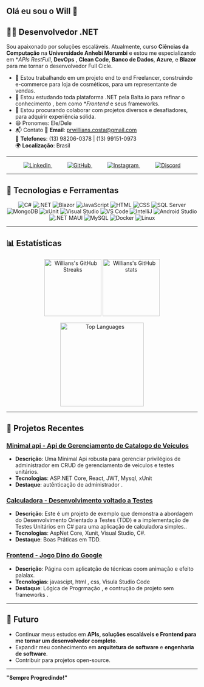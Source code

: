 ## Olá eu sou o Will 👋

## 👨‍💻 Desenvolvedor .NET 
Sou apaixonado por soluções escaláveis. Atualmente, curso **Ciências da Computação** na **Universidade Anhebi Morumbi** e estou me especializando em **APIs RestFull*, **DevOps** , **Clean Code**, **Banco de Dados**, **Azure**, e **Blazor** para me tornar o desenvolvedor Full Cicle.

- 🔭 Estou trabalhando em um projeto end to end Freelancer, construindo e-commerce para loja de cosméticos, para um representante de vendas.
- 🌱 Estou estudando toda plataforma .NET pela Balta.io para refinar o conhecimento , bem como **Frontend* e seus frameworks.
- 👯 Estou procurando colaborar com projetos diversos e desafiadores, para adquirir experiência sólida.
- 😄 Pronomes: Ele/Dele
- 📬 Contato
📧 **Email**: [prwillians.costa@gmail.com](mailto:prwillians.costa@gmail.com)  
📱 **Telefones**: (13) 98206-0378 | (13) 99151-0973  
🌍 **Localização**: Brasil  

---

<p align="center">
  <a href="https://www.linkedin.com/in/willianscostapaulino" style="margin-right: 40px;">
    <img src="https://img.shields.io/badge/LinkedIn-0A66C2?style=for-the-badge&logo=linkedin&logoColor=white" alt="LinkedIn">
  </a>
  <a href="https://github.com/Willians167" style="margin-right: 40px;">
    <img src="https://img.shields.io/badge/GitHub-181717?style=for-the-badge&logo=github&logoColor=white" alt="GitHub">
  </a>
  <a href="https://www.instagram.com/will_the_dev_" style="margin-right: 40px;">
    <img src="https://img.shields.io/badge/Instagram-E4405F?style=for-the-badge&logo=instagram&logoColor=white" alt="Instagram">
  </a>
  <a href="https://discord.com/users/will167">
    <img src="https://img.shields.io/badge/Discord-5865F2?style=for-the-badge&logo=discord&logoColor=white" alt="Discord">
  </a>
</p>


---
## 🔧 Tecnologias e Ferramentas

<p align="center">
  <img src="https://img.shields.io/badge/C%23-239120?style=for-the-badge&logo=c-sharp&logoColor=white" alt="C#">
  <img src="https://img.shields.io/badge/.NET-512BD4?style=for-the-badge&logo=dotnet&logoColor=white" alt=".NET">
  <img src="https://img.shields.io/badge/Blazor-512BD4?style=for-the-badge&logo=blazor&logoColor=white" alt="Blazor">
  <img src="https://img.shields.io/badge/JavaScript-F7DF1E?style=for-the-badge&logo=javascript&logoColor=black" alt="JavaScript">
  <img src="https://img.shields.io/badge/HTML5-E34F26?style=for-the-badge&logo=html5&logoColor=white" alt="HTML">
  <img src="https://img.shields.io/badge/CSS3-1572B6?style=for-the-badge&logo=css3&logoColor=white" alt="CSS">
  <img src="https://img.shields.io/badge/SQL%20Server-CC2927?style=for-the-badge&logo=microsoft-sql-server&logoColor=white" alt="SQL Server">
  <img src="https://img.shields.io/badge/MongoDB-47A248?style=for-the-badge&logo=mongodb&logoColor=white" alt="MongoDB">
  <img src="https://img.shields.io/badge/xUnit-5B2C6F?style=for-the-badge&logo=xunit&logoColor=white" alt="xUnit">
  <img src="https://img.shields.io/badge/Visual%20Studio-5C2D91?style=for-the-badge&logo=visual-studio&logoColor=white" alt="Visual Studio">
  <img src="https://img.shields.io/badge/Visual%20Studio%20Code-0078D4?style=for-the-badge&logo=visual-studio-code&logoColor=white" alt="VS Code">
  <img src="https://img.shields.io/badge/IntelliJ-000000?style=for-the-badge&logo=intellij-idea&logoColor=white" alt="IntelliJ">
  <img src="https://img.shields.io/badge/Android%20Studio-3DDC84?style=for-the-badge&logo=android-studio&logoColor=white" alt="Android Studio">
  <img src="https://img.shields.io/badge/.NET%20MAUI-512BD4?style=for-the-badge&logo=dotnet&logoColor=white" alt=".NET MAUI">
  <img src="https://img.shields.io/badge/MySQL-4479A1?style=for-the-badge&logo=mysql&logoColor=white" alt="MySQL">
  <img src="https://img.shields.io/badge/Docker-2496ED?style=for-the-badge&logo=docker&logoColor=white" alt="Docker">
  <img src="https://img.shields.io/badge/Linux-FCC624?style=for-the-badge&logo=linux&logoColor=black" alt="Linux">
</p>

---

## 📊 Estatísticas<p align="center">
  <p align="center">
    <img height="150em" src="https://github-readme-streak-stats.herokuapp.com/?user=Willians167&theme=radical" alt="Willians's GitHub Streaks" />
        <img height="150em" src="https://github-readme-stats.vercel.app/api?username=Willians167&show_icons=true&theme=radical" alt="Willians's GitHub stats" />

</p>

<p align="center">
    <img height="220em" src="https://github-readme-stats.vercel.app/api/top-langs/?username=Willians167&layout=compact&theme=radical" alt="Top Languages" />

</p>


---

## 💼 Projetos Recentes

### [Minimal api - Api de Gerenciamento de Catalogo de Veículos](https://github.com/Willians167/Trabalhando-com-minimal-Apis-AspNetCore)
- **Descrição**: Uma Minimal Api robusta  para gerenciar privilégios de administrador em CRUD de gerenciamento de veiculos e testes unitários.
- **Tecnologias**: ASP.NET Core, React, JWT, Mysql, xUnit
- **Destaque**:  autênticação de administrador .

### [Calculadora - Desenvolvimento voltado a Testes](https://github.com/Willians167/Blindando-Codigo-com-TDD-e-Testes-Unitarios-Csharp)
- **Descrição**: Este é um projeto de exemplo que demonstra a abordagem do Desenvolvimento Orientado a Testes (TDD) e a implementação de Testes Unitários em C# para uma aplicação de calculadora simples..
- **Tecnologias**: AspNet Core, Xunit, Visual Studio, C#.
- **Destaque**: Boas Práticas em TDD.

### [Frontend - Jogo Dino do Google](https://github.com/Willians167/Jogo-do-Dino)
- **Descrição**: Página com aplicatção de técnicas coom animação e efeito palalax.
- **Tecnologias**: javascipt, html , css, Visula Studio Code
- **Destaque**:  Lógica de Progrmação , e contrução de projeto sem frameworks .
---



## 🚀 Futuro

- Continuar meus estudos em **APIs, soluções escaláveis e Frontend para me tornar um desenvolvedor completo**.
- Expandir meu conhecimento em **arquitetura de software** e **engenharia de software**.
- Contribuir para projetos open-source.

---


**"Sempre Progredindo!"**
